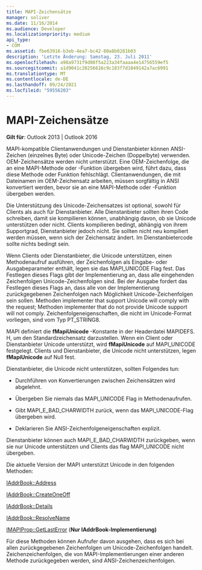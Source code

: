 ```yaml
---
title: MAPI-Zeichensätze
manager: soliver
ms.date: 11/16/2014
ms.audience: Developer
ms.localizationpriority: medium
api_type:
- COM
ms.assetid: fbe63916-b3eb-4ea7-bc42-80a8b0281b03
description: 'Letzte Änderung: Samstag, 23. Juli 2011'
ms.openlocfilehash: a98a9731f9d08f5a223a34faaaa4e14756559ef5
ms.sourcegitcommit: a1d9041c20256616c9c183f7d1049142a7ac6991
ms.translationtype: MT
ms.contentlocale: de-DE
ms.lasthandoff: 09/24/2021
ms.locfileid: "59556203"
---
```

# <a name="mapi-character-sets"></a>MAPI-Zeichensätze

  
  
**Gilt für**: Outlook 2013 | Outlook 2016 
  
MAPI-kompatible Clientanwendungen und Dienstanbieter können ANSI-Zeichen (einzelnes Byte) oder Unicode-Zeichen (Doppelbyte) verwenden. OEM-Zeichensätze werden nicht unterstützt. Eine OEM-Zeichenfolge, die an eine MAPI-Methode oder -Funktion übergeben wird, führt dazu, dass diese Methode oder Funktion fehlschlägt. Clientanwendungen, die mit Dateinamen im OEM-Zeichensatz arbeiten, müssen sorgfältig in ANSI konvertiert werden, bevor sie an eine MAPI-Methode oder -Funktion übergeben werden.
  
Die Unterstützung des Unicode-Zeichensatzes ist optional, sowohl für Clients als auch für Dienstanbieter. Alle Dienstanbieter sollten ihren Code schreiben, damit sie kompilieren können, unabhängig davon, ob sie Unicode unterstützen oder nicht. Clients kompilieren bedingt, abhängig von ihrem Supportgrad, Dienstanbieter jedoch nicht. Sie sollten nicht neu kompiliert werden müssen, wenn sich der Zeichensatz ändert. Im Dienstanbietercode sollte nichts bedingt sein. 
  
Wenn Clients oder Dienstanbieter, die Unicode unterstützen, einen Methodenaufruf ausführen, der Zeichenfolgen als Eingabe- oder Ausgabeparameter enthält, legen sie das MAPI_UNICODE Flag fest. Das Festlegen dieses Flags gibt der Implementierung an, dass alle eingehenden Zeichenfolgen Unicode-Zeichenfolgen sind. Bei der Ausgabe fordert das Festlegen dieses Flags an, dass alle von der Implementierung zurückgegebenen Zeichenfolgen nach Möglichkeit Unicode-Zeichenfolgen sein sollen. Methoden implementer that support Unicode will comply with the request; Methoden implementer that do not provide Unicode support will not comply. Zeichenfolgeneigenschaften, die nicht im Unicode-Format vorliegen, sind vom Typ PT_STRING8.
  
MAPI definiert die **fMapiUnicode** -Konstante in der Headerdatei MAPIDEFS. H, um den Standardzeichensatz darzustellen. Wenn ein Client oder Dienstanbieter Unicode unterstützt, wird **fMapiUnicode** auf MAPI_UNICODE festgelegt. Clients und Dienstanbieter, die Unicode nicht unterstützen, legen **fMapiUnicode** auf Null fest. 
  
Dienstanbieter, die Unicode nicht unterstützen, sollten Folgendes tun:
  
- Durchführen von Konvertierungen zwischen Zeichensätzen wird abgelehnt.
    
- Übergeben Sie niemals das MAPI_UNICODE Flag in Methodenaufrufen.
    
- Gibt MAPI_E_BAD_CHARWIDTH zurück, wenn das MAPI_UNICODE-Flag übergeben wird.
    
- Deklarieren Sie ANSI-Zeichenfolgeneigenschaften explizit. 
    
Dienstanbieter können auch MAPI_E_BAD_CHARWIDTH zurückgeben, wenn sie nur Unicode unterstützen und Clients das flag MAPI_UNICODE nicht übergeben. 
  
 Die aktuelle Version der MAPI unterstützt Unicode in den folgenden Methoden: 
  
[IAddrBook::Address](iaddrbook-address.md)
  
[IAddrBook::CreateOneOff](iaddrbook-createoneoff.md)
  
[IAddrBook::Details](iaddrbook-details.md)
  
[IAddrBook::ResolveName](iaddrbook-resolvename.md)
  
[IMAPIProp::GetLastError](imapiprop-getlasterror.md) (**Nur IAddrBook-Implementierung)** 
  
Für diese Methoden können Aufrufer davon ausgehen, dass es sich bei allen zurückgegebenen Zeichenfolgen um Unicode-Zeichenfolgen handelt. Zeichenzeichenfolgen, die von MAPI-Implementierungen einer anderen Methode zurückgegeben werden, sind ANSI-Zeichenzeichenfolgen.
  

